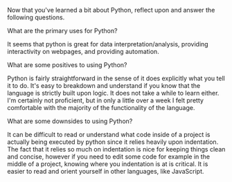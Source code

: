 Now that you've learned a bit about Python, reflect upon and answer the following questions.

What are the primary uses for Python?

It seems that python is great for data interpretation/analysis, providing interactivity on webpages, and providing automation.   


What are some positives to using Python?

Python is fairly straightforward in the sense of it does explicitly what you tell it to do. It's easy to breakdown and understand if you know that the language is strictly built upon logic. It does not take a while to learn either. I'm certainly not proficient, but in only a little over a week I felt pretty comfortable with the majority of the functionality of the language. 

What are some downsides to using Python?

It can be difficult to read or understand what code inside of a project is actually being executed by python since it relies heavily upon indentation. The fact that it relies so much on indentation is nice for keeping things clean and concise, however if you need to edit some code for example in the middle of a project, knowing where you indentation is at is critical. It is easier to read and orient yourself in other languages, like JavaScript. 